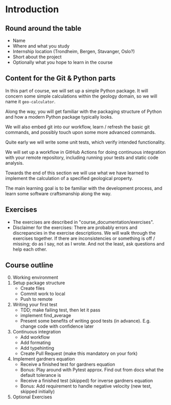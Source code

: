 # Introduction

## Round around the table

- Name
- Where and what you study
- Internship location (Trondheim, Bergen, Stavanger, Oslo?)
- Short about the project
- Optionally what you hope to learn in the course

## Content for the Git & Python parts

In this part of course, we will set up a simple Python package. It will concern some simple
calculations within the geology domain, so we will name it `geo-calculator`.

Along the way, you will get familiar with the packaging structure of Python and how a
modern Python package typically looks.

We will also embed git into our workflow, learn / refresh the basic git commands, and
possibly touch upon some more advanced commands.

Quite early we will write some unit tests, which verify intended functionality.

We will set up a workflow in GitHub Actions for doing continuous integration with your
remote repository, including running your tests and static code analysis.

Towards the end of this section we will use what we have learned to implement the
calculation of a specified geological property.

The main learning goal is to be familiar with the development process, and learn some
software craftsmanship along the way.

## Exercises

- The exercises are described in "course_documentation/exercises".
- Disclaimer for the exercises: There are probably errors and discrepancies in the exercise descriptions. We will walk through the exercises together. If there are inconsistencies or something is off / missing; do as I say, not as I wrote. And not the least, ask questions and help each other.

## Course outline

0. Working environment
1. Setup package structure
   - Create files
   - Commit work to local
   - Push to remote
2. Writing your first test
   - TDD; make failing test, then let it pass
   - implement find_average
   - Present some benefits of writing good tests (in advance). E.g. change code with confidence later
3. Continuous integration
   - Add workflow
   - Add formating
   - Add typehinting
   - Create Pull Request (make this mandatory on your fork)
4. Implement gardners equation
   - Receive a finished test for gardners equation
   - Bonus: Play around with Pytest approx. Find out from docs what the default tolerance is
   - Receive a finished test (skipped) for inverse gardners equation
   - Bonus: Add requirement to handle negative velocity (new test, skipped initially)
5. Optional Exercises
